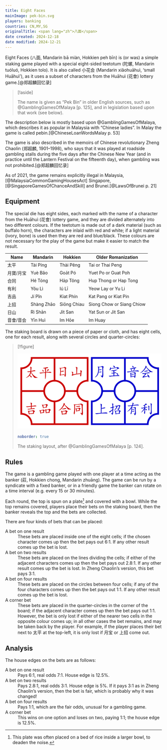 ```yaml
---
title: Eight Faces
mainImage: pek-bin.svg
players: banking
countries: CN,MY,SG
originalTitle: <span lang="zh">八面</span>
date created: 2024-12-18
date modified: 2024-12-21
---
```


Eight Faces (<span lang="zh" class="aka">八面</span>, Mandarin <span lang="cmn-Latn-pinyin" class="aka">bā miàn</span>, Hokkien <span lang="nan-Latn" class="aka">peh bīn</span>) is (or was) a simple staking game played with a special eight-sided teetotum (<span lang="zh">陀螺</span>, Mandarin <span lang="cmn-Latn">tuóluó</span>, Hokkien <span lang="nan-Latn">tolo</span>). It is also called <span lang="zh" class="aka">小花会</span> (Mandarin <span lang="cmn-Latn-pinyin" class="aka">xiǎohuāhuì</span>, ‘small <span class="noun" lang="cmn-Latn">Huāhuì</span>’), as it uses a subset of characters from the <span class="noun" lang="cmn-Latn">Huāhuì</span> (<span lang="zh">花會</span>) lottery game.[@郑超麟回忆录]

> [!aside]
>
> The name is given as “<span class="aka">Pek Bin</span>” in older English sources, such as @GamblingGamesOfMalaya [p. 125], and in legislation based upon that work (see below).

The description below is mostly based upon @GamblingGamesOfMalaya, which describes it as popular in Malaysia with “Chinese ladies”. In Malay the game is called <span lang="ms" class="aka">pebin</span>.[@ChineseLoanWordsMalay p. 53]

The game is also described in the memoirs of Chinese revolutionary <span class="noun" lang="cmn-Latn-pinyin">Zheng Chaolin</span> (<span lang="zh">郑超麟</span>, 1901–1998), who says that it was played at roadside gambling stalls during the five days after the Chinese New Year (and in practice until the Lantern Festival on the fifteenth day), when gambling was not prohibited.[@郑超麟回忆录]

As of 2021, the game remains explicitly illegal in Malaysia,[@MalaysiaCommonGamingHousesAct] Singapore,[@SingaporeGamesOfChanceAndSkill] and Brunei.[@LawsOfBrunei p. 21]

## Equipment

The special die has eight sides, each marked with the name of a character from the <span class="noun" lang="cmn-Latn">Huāhuì</span> (<span lang="zh">花會</span>) lottery game, and they are divided alternately into two different colours. If the teetotum is made out of a dark material (such as buffalo horn), the characters are inlaid with red and white; if a light material (ivory, bone) is used then they are red and blue/black. These colours are not necessary for the play of the game but make it easier to match the result.

<table>
<thead>
<tr>
<th>
Name
</th>
<th>
Mandarin
</th>
<th>
Hokkien
</th>
<th>
Older Romanization
</th>
</tr>
</thead>
    <tbody>
        <tr class="red">
            <td>
            <span lang="zh">太平</span>
            </td>
            <td>
            <span class="noun" lang="cmn-Latn">Tài Píng</span>
            </td>
            <td>
            <span class="noun" lang="nan-Latn">Thài Pêng</span>
            </td>
            <td>
            Tai or Thai Peng
            </td>
        </tr>
        <tr class="blue">
            <td>
            <span lang="zh-Hant">月寶</span>/<span lang="zh-Hans">月宝</span>
            </td>
            <td>
            <span class="noun" lang="cmn-Latn">Yuè Bǎo</span>
            </td>
            <td>
            <span class="noun" lang="nan-Latn">Goa̍t Pó</span>
            </td>
            <td>
            Yuet Po or Guat Poh
            </td>
        </tr>
        <tr class="red">
            <td>
            <span lang="zh">合同</span>
            </td>
            <td>
            <span class="noun" lang="cmn-Latn">Hé Tóng</span>
            </td>
            <td>
            <span class="noun" lang="nan-Latn">Ha̍p Tông</span>
            </td>
            <td>
            Hup Thong or Hap Tong
            </td>
        </tr>
        <tr class="blue">
            <td>
            <span lang="zh">有利</span>
            </td>
            <td>
            <span class="noun" lang="cmn-Latn">Yǒu Lì</span>
            </td>
            <td>
            <span class="noun" lang="nan-Latn">Iú Lī</span>
            </td>
            <td>
            Yeow Lay or Yu Li
            </td>
        </tr>
        <tr class="red">
            <td>
            <span lang="zh">吉品</span>
            </td>
            <td>
            <span class="noun" lang="cmn-Latn">Jí Pǐn</span>
            </td>
            <td>
            <span class="noun" lang="nan-Latn">Kiat Phín</span>
            </td>
            <td>
            Kat Pang or Kiat Pin
            </td>
        </tr>
        <tr class="blue">
            <td>
            <span lang="zh">上招</span>
            </td>
            <td>
            <span class="noun" lang="cmn-Latn">Shàng Zhāo</span>
            </td>
            <td>
            <span class="noun" lang="nan-Latn">Siōng Chiau</span>
            </td>
            <td>
            Siong Chow or Siang Chiow
            </td>
        </tr>
        <tr class="red">
            <td>
            <span lang="zh">日山</span>
            </td>
            <td>
            <span class="noun" lang="cmn-Latn">Rì Shān</span>
            </td>
            <td>
            <span class="noun" lang="nan-Latn">Ji̍t San</span>
            </td>
            <td>
            Yat Sun or Jit San
            </td>
        </tr>
        <tr class="blue">
            <td>
            <span lang="zh-Hant">音會</span>/<span lang="zh-Hans">音会</span>
            </td>
            <td>
            <span class="noun" lang="cmn-Latn">Yīn Huì</span>
            </td>
            <td>
            <span class="noun" lang="nan-Latn">Im Hōe</span>
            </td>
            <td>
            Im Huay
            </td>
        </tr>
    </tbody>
</table>

The staking board is drawn on a piece of paper or cloth, and has eight cells,
one for each result, along with several circles and quarter-circles:

> [!figure]
>
> ![](pek-bin.svg)
>
> ```yaml
> noborder: true
> ```
>
> The staking layout, after @GamblingGamesOfMalaya [p. 124].

## Rules

The game is a gambling game played with one player at a time acting as the banker (莊, Hokkien <span lang="nan-Latn">chong</span>, Mandarin <span lang="cmn-Latn">zhuāng</span>). The game can be run by a syndicate with a fixed banker, or in a friendly game the banker can rotate on a time interval (e.g.  every 15 or 30 minutes).

Each round, the top is spun on a plate[^fn0] and covered with a bowl. While the top remains covered, players place their bets on the staking board, then the banker reveals the top and the bets are collected.

[^fn0]: This plate was often placed on a bed of rice inside a larger bowl, to deaden the noise.

There are four kinds of bets that can be placed:

<dl>
<dt>
A bet on one result
</dt>
<dd>
These bets are placed inside one of the eight cells; if the chosen character comes up then the bet pays out 6&ratio;1. If any other result comes up the bet is lost.
</dd>
<dt>
A bet on two results
</dt>
<dd>
These bets are placed on the lines dividing the cells; if either of the adjacent characters comes up then the bet pays out 2.8&ratio;1. If any other result comes up the bet is lost. In <span class="noun" lang="cmn-Latn-pinyin">Zheng Chaolin</span>’s version, this bet pays 3&ratio;1.
</dd>
<dt>
A bet on four results
</dt>
<dd>
These bets are placed on the circles between four cells; if any of the four characters comes up then the bet pays out 1&ratio;1. If any other result comes up the bet is lost.
</dd>
<dt>
A corner bet
</dt>
<dd>
These bets are placed in the quarter-circles in the corner of the board; if the adjacent character comes up then the bet pays out 1&ratio;1. However, the bet is only lost if either of the nearer two cells in the opposite colour comes up; in all other cases the bet remains, and may be taken back by the player. For example, if the player places their bet next to <span lang="zh" class="red">太平</span> at the top-left, it is only lost if <span lang="zh" class="blue">月宝</span> or <span lang="zh" class="blue">上招</span> come out.
</dd>
</dl>

## Analysis

The house edges on the bets are as follows:

<dl>
<dt>
A bet on one result
</dt>
<dd>
Pays 6&ratio;1, real odds 7&ratio;1. House edge is 12.5%.
</dd>
<dt>
A bet on two results
</dt>
<dd>
Pays 2.8&ratio;1, real odds 3&ratio;1. House edge is 5%. If it pays 3&ratio;1 as in <span class="noun" lang="cmn-Latn-pinyin">Zheng Chaolin</span>’s version, then the bet is fair, which is probably why it was changed!
</dd>
<dt>
A bet on four results
</dt>
<dd>
Pays 1&ratio;1, which are the fair odds, unusual for a gambling game.
</dd>
<dt>
A corner bet
</dt>
<dd>
This wins on one option and loses on two, paying 1&ratio;1; the house edge is 12.5%.
</dd>
</dl>
